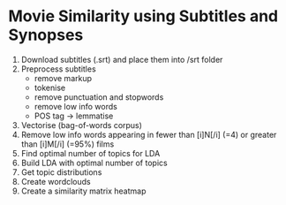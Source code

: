 # Movie Similarity using Subtitles and Synopses 

1. Download subtitles (.srt) and place them into /srt folder
2. Preprocess subtitles
	- remove markup
	- tokenise
	- remove punctuation and stopwords
	- remove low info words
	- POS tag -> lemmatise 
3. Vectorise (bag-of-words corpus)
4. Remove low info words appearing in fewer than [i]N[/i] (=4) or greater than [i]M[/i] (=95%) films
5. Find optimal number of topics for LDA
6. Build LDA with optimal number of topics
7. Get topic distributions
8. Create wordclouds
9. Create a similarity matrix heatmap
